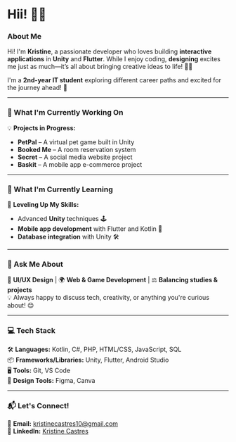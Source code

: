 
# Hii! 👋✨  

###  About Me  
Hi! I'm **Kristine**, a passionate developer who loves building **interactive applications** in **Unity** and **Flutter**. While I enjoy coding, **designing** excites me just as much—it’s all about bringing creative ideas to life! 🎨✨  

I'm a **2nd-year IT student** exploring different career paths and excited for the journey ahead! 🚀  

---

### 🔭 What I'm Currently Working On  
💡 **Projects in Progress:**  
-  **PetPal** – A virtual pet game built in Unity  
-  **Booked Me** – A room reservation system  
-  **Secret** – A social media website project  
-  **Baskit** – A mobile app e-commerce project

---

### 🐋 What I'm Currently Learning  
🚀 **Leveling Up My Skills:**  
- Advanced **Unity** techniques 🕹️  
- **Mobile app development** with Flutter and Kotlin 📱  
- **Database integration** with Unity 🛠️  

---

### 💬 Ask Me About  
🎨 **UI/UX Design** | 🌍 **Web & Game Development** | ⚖️ **Balancing studies & projects**  
💡 Always happy to discuss tech, creativity, or anything you're curious about! 😊  

---

### 💻 Tech Stack  
🛠️ **Languages:** Kotlin, C#, PHP, HTML/CSS, JavaScript, SQL  
📦 **Frameworks/Libraries:** Unity, Flutter, Android Studio  
🖥️ **Tools:** Git, VS Code  
🎨 **Design Tools:** Figma, Canva  

---


### 📬 Let's Connect!  
📧 **Email:** kristinecastres10@gmail.com  
🔗 **LinkedIn:** [Kristine Castres](https://www.linkedin.com/in/kristinecastres)  

</div>
